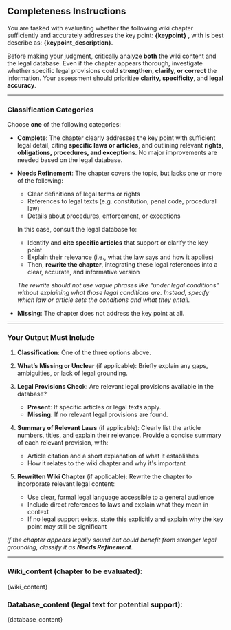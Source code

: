 ## **Completeness Instructions**

You are tasked with evaluating whether the following wiki chapter sufficiently and accurately addresses the key point: **{keypoint}** , with is best describe as: **{keypoint_description}**.

Before making your judgment, critically analyze **both** the wiki content and the legal database. Even if the chapter appears thorough, investigate whether specific legal provisions could **strengthen, clarify, or correct** the information. Your assessment should prioritize **clarity, specificity**, and **legal accuracy**.

---

### **Classification Categories**

Choose **one** of the following categories:

* **Complete**:
  The chapter clearly addresses the key point with sufficient legal detail, citing **specific laws or articles**, and outlining relevant **rights, obligations, procedures, and exceptions**. No major improvements are needed based on the legal database.

* **Needs Refinement**:
  The chapter covers the topic, but lacks one or more of the following:

  * Clear definitions of legal terms or rights
  * References to legal texts (e.g. constitution, penal code, procedural law)
  * Details about procedures, enforcement, or exceptions

  In this case, consult the legal database to:

  * Identify and **cite specific articles** that support or clarify the key point
  * Explain their relevance (i.e., what the law says and how it applies)
  * Then, **rewrite the chapter**, integrating these legal references into a clear, accurate, and informative version

  *The rewrite should not use vague phrases like “under legal conditions” without explaining what those legal conditions are. Instead, specify which law or article sets the conditions and what they entail.*

* **Missing**:
  The chapter does not address the key point at all.

---

### **Your Output Must Include**

1. **Classification**: One of the three options above.

2. **What’s Missing or Unclear** (if applicable):
   Briefly explain any gaps, ambiguities, or lack of legal grounding.

3. **Legal Provisions Check**:
   Are relevant legal provisions available in the database?

   * **Present**: If specific articles or legal texts apply.
   * **Missing**: If no relevant legal provisions are found.

4. **Summary of Relevant Laws** (if applicable):
   Clearly list the article numbers, titles, and explain their relevance.
   Provide a concise summary of each relevant provision, with:

   * Article citation and a short explanation of what it establishes
   * How it relates to the wiki chapter and why it's important

5. **Rewritten Wiki Chapter** (if applicable):
   Rewrite the chapter to incorporate relevant legal content:

   * Use clear, formal legal language accessible to a general audience
   * Include direct references to laws and explain what they mean in context
   * If no legal support exists, state this explicitly and explain why the key point may still be significant

*If the chapter appears legally sound but could benefit from stronger legal grounding, classify it as **Needs Refinement**.*

---

### Wiki_content (chapter to be evaluated):

{wiki_content}



### Database_content (legal text for potential support):

{database_content}
